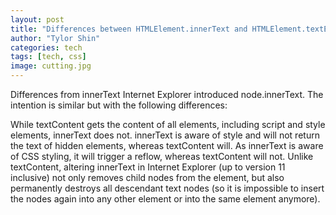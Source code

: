 ```yaml
---
layout: post
title: "Differences between HTMLElement.innerText and HTMLElement.textElement "
author: "Tylor Shin"
categories: tech
tags: [tech, css]
image: cutting.jpg
---
```


Differences from innerText
Internet Explorer introduced node.innerText. The intention is similar but with the following differences:

While textContent gets the content of all elements, including script and style elements, innerText does not.
innerText is aware of style and will not return the text of hidden elements, whereas textContent will.
As innerText is aware of CSS styling, it will trigger a reflow, whereas textContent will not.
Unlike textContent, altering innerText in Internet Explorer (up to version 11 inclusive) not only removes child nodes from the element, but also permanently destroys all descendant text nodes (so it is impossible to insert the nodes again into any other element or into the same element anymore).
